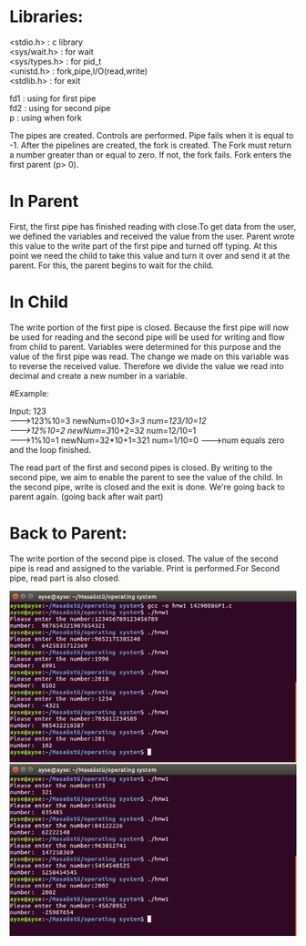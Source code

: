 # Libraries:
<stdio.h>     : c library </br>
<sys/wait.h>  : for wait </br>
<sys/types.h> : for pid_t </br>
<unistd.h>    : fork,pipe,I/O(read,write) </br>
<stdlib.h>    : for exit </br>


fd1 : using for first pipe </br>
fd2 : using for second pipe </br>
p   : using when fork </br>

The pipes are created. Controls are performed. Pipe fails when it is equal to -1. After the pipelines are created, the fork is created. The Fork must return a number greater than or equal to zero. If not, the fork fails. Fork enters the first parent (p> 0).

# In Parent
First, the first pipe has finished reading with close.To get data from the user, we defined the variables and received the value from the user. Parent wrote this value to the write part of the first pipe and turned off typing. At this point we need the child to take this value and turn it over and send it at the parent. For this, the parent begins to wait for the child.


# In Child
The write portion of the first pipe is closed. Because the first pipe will now be used for reading and the second pipe will be used for writing and flow from child to parent. Variables were determined for this purpose and the value of the first pipe was read. The change we made on this variable was to reverse the received value. Therefore we divide the value we read into decimal and create a new number in a variable.

#Example: 

Input: 123 </br> 
        --->123%10=3 newNum=0*10+3=3 num=123/10=12 </br>
        --->12%10=2  newNum=3*10+2=32 num=12/10=1 </br>
        --->1%10=1   newNum=32*10+1=321 num=1/10=0 --->num equals zero and the loop finished. </br>

The read part of the first and second pipes is closed. By writing to the second pipe, we aim to enable the parent to see the value of the child. In the second pipe, write is closed and the exit is done. We're going back to parent again. (going back after wait part)

   
# Back to Parent:

The write portion of the second pipe is closed. The value of the second pipe is read and assigned to the variable. Print is performed.For Second pipe, read part is also closed.

![image](https://github.com/aysedemirel/Operating-Systems/blob/master/project%205/img/1.png)
![image](https://github.com/aysedemirel/Operating-Systems/blob/master/project%205/img/2.png)

